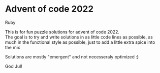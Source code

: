 # Advent of code 2022

Ruby

This is for fun puzzle solutions for advent of code 2022.  
The goal is to try and write solutions in as little code lines as possible, as much in the functional style as possible, just to add a little extra spice into the mix 

Solutions are mostly "emergent" and not necesseraly optimized :)

God Jul!
